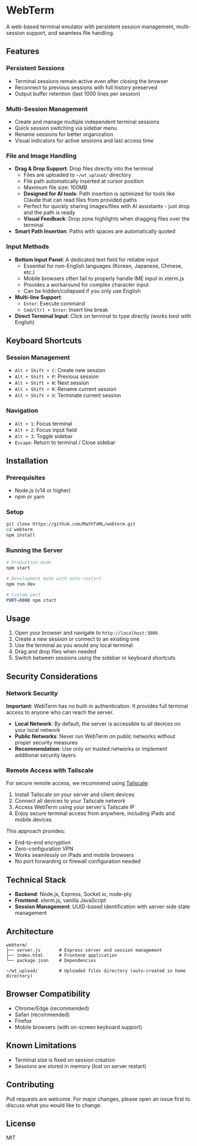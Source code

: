 # WebTerm

A web-based terminal emulator with persistent session management, multi-session support, and seamless file handling.

## Features

### Persistent Sessions
- Terminal sessions remain active even after closing the browser
- Reconnect to previous sessions with full history preserved
- Output buffer retention (last 1000 lines per session)

### Multi-Session Management
- Create and manage multiple independent terminal sessions
- Quick session switching via sidebar menu
- Rename sessions for better organization
- Visual indicators for active sessions and last access time

### File and Image Handling
- **Drag & Drop Support**: Drop files directly into the terminal
  - Files are uploaded to `~/wt_upload/` directory
  - File path automatically inserted at cursor position
  - Maximum file size: 100MB
  - **Designed for AI tools**: Path insertion is optimized for tools like Claude that can read files from provided paths
  - Perfect for quickly sharing images/files with AI assistants - just drop and the path is ready
  - **Visual Feedback**: Drop zone highlights when dragging files over the terminal
- **Smart Path Insertion**: Paths with spaces are automatically quoted

### Input Methods
- **Bottom Input Panel**: A dedicated text field for reliable input
  - Essential for non-English languages (Korean, Japanese, Chinese, etc.)
  - Mobile browsers often fail to properly handle IME input in xterm.js
  - Provides a workaround for complex character input
  - Can be hidden/collapsed if you only use English
- **Multi-line Support**:
  - `Enter`: Execute command
  - `Cmd/Ctrl + Enter`: Insert line break
- **Direct Terminal Input**: Click on terminal to type directly (works best with English)

## Keyboard Shortcuts

### Session Management
- `Alt + Shift + C`: Create new session
- `Alt + Shift + P`: Previous session
- `Alt + Shift + N`: Next session
- `Alt + Shift + R`: Rename current session
- `Alt + Shift + X`: Terminate current session

### Navigation
- `Alt + 1`: Focus terminal
- `Alt + 2`: Focus input field
- `Alt + 3`: Toggle sidebar
- `Escape`: Return to terminal / Close sidebar

## Installation

### Prerequisites
- Node.js (v14 or higher)
- npm or yarn

### Setup
```bash
git clone https://github.com/MathToML/webterm.git
cd webterm
npm install
```

### Running the Server
```bash
# Production mode
npm start

# Development mode with auto-restart
npm run dev

# Custom port
PORT=8080 npm start
```

## Usage

1. Open your browser and navigate to `http://localhost:3000`
2. Create a new session or connect to an existing one
3. Use the terminal as you would any local terminal
4. Drag and drop files when needed
5. Switch between sessions using the sidebar or keyboard shortcuts

## Security Considerations

### Network Security
**Important**: WebTerm has no built-in authentication. It provides full terminal access to anyone who can reach the server.

- **Local Network**: By default, the server is accessible to all devices on your local network
- **Public Networks**: Never run WebTerm on public networks without proper security measures
- **Recommendation**: Use only on trusted networks or implement additional security layers

### Remote Access with Tailscale
For secure remote access, we recommend using [Tailscale](https://tailscale.com/):

1. Install Tailscale on your server and client devices
2. Connect all devices to your Tailscale network
3. Access WebTerm using your server's Tailscale IP
4. Enjoy secure terminal access from anywhere, including iPads and mobile devices

This approach provides:
- End-to-end encryption
- Zero-configuration VPN
- Works seamlessly on iPads and mobile browsers
- No port forwarding or firewall configuration needed

## Technical Stack

- **Backend**: Node.js, Express, Socket.io, node-pty
- **Frontend**: xterm.js, vanilla JavaScript
- **Session Management**: UUID-based identification with server-side state management

## Architecture

```
webterm/
├── server.js       # Express server and session management
├── index.html      # Frontend application
└── package.json    # Dependencies

~/wt_upload/        # Uploaded files directory (auto-created in home directory)
```

## Browser Compatibility

- Chrome/Edge (recommended)
- Safari (recommended)
- Firefox
- Mobile browsers (with on-screen keyboard support)

## Known Limitations

- Terminal size is fixed on session creation
- Sessions are stored in memory (lost on server restart)

## Contributing

Pull requests are welcome. For major changes, please open an issue first to discuss what you would like to change.

## License

MIT
